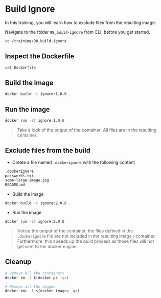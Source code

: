 # Build Ignore

In this training, you will learn how to exclude files from the resulting image.

Navigate to the folder `08_build-ignore` from CLI, before you get started.

```bash
cd /training/08_build-ignore
```

## Inspect the Dockerfile

```bash
cat Dockerfile
```

## Build the image

```bash
docker build -t ignore:1.0.0 .
```

## Run the image

```bash
docker run -it ignore:1.0.0
```

> Take a look of the output of the container. All files are in the resulting container.

## Exclude files from the build

- Create a file named `.dockerignore` with the following content

```txt
.dockerignore
passwords.txt
some-large-image.jpg
README.md
```

- Build the image

```bash
docker build -t ignore:2.0.0 .
```

- Run the image

```bash
docker run -it ignore:2.0.0
```

> Notice the output of the container, the files defined in the `.dockerignore` file are not included in the resulting image / container. Furthermore, this speeds up the build process as those files will not get sent to the docker engine.

## Cleanup

```bash
# Remove all the containers
docker rm -f $(docker ps -qa)

# Remove all the images
docker rmi -f $(docker images -qa)
```
